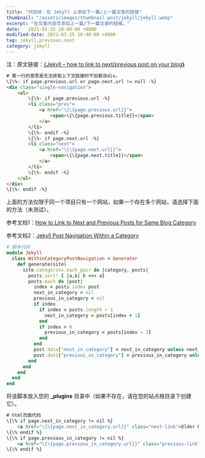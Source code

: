 ```yaml
---
title: "代码块：在 Jekyll 上添加下一篇/上一篇文章的链接"
thumbnail: "/assets/images/thumbnail-post/jekyll/jekyll.webp"
excerpt: "在文章内容页添加上一篇/下一篇文章的链接。"
date:   2021-03-25 10:40:00 +0800
modified-date: 2021-03-25 10:40:00 +0800
tag: jekyll,previous,next
category: jekyll
---
```



<div class="post-mark">
<p>注：原文链接：<a href="https://david.elbe.me/jekyll/2015/06/20/how-to-link-to-next-and-previous-post-with-jekyll.html" title="https://david.elbe.me/jekyll/2015/06/20/how-to-link-to-next-and-previous-post-with-jekyll.html">《Jekyll – how to link to next/previous post on your blog》</a></p>
</div>

```html
# 第一行的意思是无法获取上下文链接时不加载该div。
\{\%- if page.previous.url or page.next.url != null -%}
<div class="single-navigation">
    <ul>
        \{\%- if page.previous.url -%}
        <li class="prev">
            <a href="\{\{page.previous.url}}">
                <span>\{\{page.previous.title}}</span>
            </a>
        </li>
        \{\%- endif -%}
        \{\%- if page.next.url -%}
        <li class="next">
            <a href="\{\{page.next.url}}">
                <span>\{\{page.next.title}}</span>
            </a>
        </li>
        \{\%- endif -%}
    </ul>
</div>
\{\%- endif -%}
```

上面的方法仅限于同一个项目只有一个网站，如果一个存在多个网站，请选择下面的方法（未测试）。

参考文档1：[How to Link to Next and Previous Posts for Same Blog Category](https://talk.jekyllrb.com/t/how-to-link-to-next-and-previous-posts-for-same-blog-category/629)

参考文档2：[Jekyll Post Navigation Within a Category](https://talk.jekyllrb.com/t/how-to-link-to-next-and-previous-posts-for-same-blog-category/629)

```ruby
# 脚本代码
module Jekyll
  class WithinCategoryPostNavigation < Generator
    def generate(site)
      site.categories.each_pair do |category, posts|
        posts.sort! { |a,b| b <=> a}
        posts.each do |post|
          index = posts.index post
          next_in_category = nil
          previous_in_category = nil
          if index
            if index < posts.length - 1
              next_in_category = posts[index + 1]
            end
          	if index > 0
              previous_in_category = posts[index - 1]
            end
          end
          post.data["next_in_category"] = next_in_category unless next_in_category.nil?
          post.data["previous_in_category"] = previous_in_category unless previous_in_category.nil?
        end
      end
    end
  end
end
```

将该脚本放入您的 <b>_plugins</b> 目录中（如果不存在，请在您的站点根目录下创建它）。

```html
# html页面代码
\{\% if page.next_in_category != nil %}
	<a href="\{\{page.next_in_category.url}}" class="next-link">Older Post</a>
\{\% endif %}
\{\% if page.previous_in_category != nil %}
	<a href="\{\{page.previous_in_category.url}}" class="previous-link">Newer Post</a>
\{\% endif %}
```